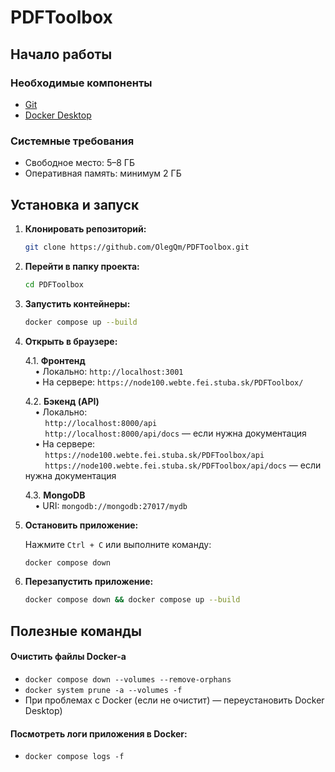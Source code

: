 # PDFToolbox

## Начало работы

### Необходимые компоненты
- [Git](https://git-scm.com/downloads)
- [Docker Desktop](https://www.docker.com/products/docker-desktop/)

### Системные требования
- Свободное место: 5–8 ГБ
- Оперативная память: минимум 2 ГБ

## Установка и запуск

1. **Клонировать репозиторий:**

    ```bash
    git clone https://github.com/OlegQm/PDFToolbox.git
    ```

2. **Перейти в папку проекта:**

    ```bash
    cd PDFToolbox
    ```

3. **Запустить контейнеры:**

    ```bash
    docker compose up --build
    ```

4. **Открыть в браузере:**

    4.1. **Фронтенд**  
    &nbsp;&nbsp;&nbsp;&nbsp;• Локально: `http://localhost:3001`  
    &nbsp;&nbsp;&nbsp;&nbsp;• На сервере: `https://node100.webte.fei.stuba.sk/PDFToolbox/`

    4.2. **Бэкенд (API)**  
    &nbsp;&nbsp;&nbsp;&nbsp;• Локально:  
    &nbsp;&nbsp;&nbsp;&nbsp;&nbsp;&nbsp;&nbsp;&nbsp;`http://localhost:8000/api`  
    &nbsp;&nbsp;&nbsp;&nbsp;&nbsp;&nbsp;&nbsp;&nbsp;`http://localhost:8000/api/docs` — если нужна документация  
    &nbsp;&nbsp;&nbsp;&nbsp;• На сервере:  
    &nbsp;&nbsp;&nbsp;&nbsp;&nbsp;&nbsp;&nbsp;&nbsp;`https://node100.webte.fei.stuba.sk/PDFToolbox/api`  
    &nbsp;&nbsp;&nbsp;&nbsp;&nbsp;&nbsp;&nbsp;&nbsp;`https://node100.webte.fei.stuba.sk/PDFToolbox/api/docs` — если нужна документация

    4.3. **MongoDB**  
    &nbsp;&nbsp;&nbsp;&nbsp;• URI: `mongodb://mongodb:27017/mydb`

5. **Остановить приложение:**

    Нажмите `Ctrl + C` или выполните команду:

    ```bash
    docker compose down
    ```

6. **Перезапустить приложение:**

    ```bash
    docker compose down && docker compose up --build
    ```

## Полезные команды
#### Очистить файлы Docker-а
- `docker compose down --volumes --remove-orphans`
- `docker system prune -a --volumes -f`
- При проблемах с Docker (если не очистит) — переустановить Docker Desktop)
#### Посмотреть логи приложения в Docker:
- `docker compose logs -f`
